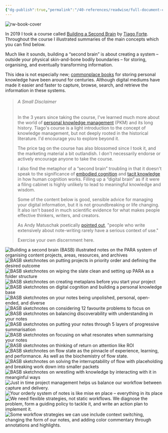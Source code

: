 ```yaml
---
{"dg-publish":true,"permalink":"/40-references/readwise/full-document-contents/building-a-second-brain-the-illustrated-notes/","tags":["rw/articles"]}
---
```


![rw-book-cover](https://maggieappleton.com/og.png)

In 2019 I took a course called [Building a Second Brain](https://www.buildingasecondbrain.com) by [Tiago Forte](https://twitter.com/fortelabs). Throughout the course I illustrated summaries of the main concepts which you can find below.

Much like it sounds, building a “second brain” is about creating a system – outside your physical skin-and-bone bodily boundaries – for storing, organising, and eventually transforming information.

This idea is not especially new; [commonplace books](https://en.wikipedia.org/wiki/Commonplace_book) for storing personal knowledge have been around for centuries. Although digital mediums have made it easier and faster to capture, browse, search, and retrieve the information in these systems.

> ###### A Small Disclaimer
> 
> In the 3 years since taking the course, I've learned much more about the world of [personal knowledge management](https://en.wikipedia.org/wiki/Personal_knowledge_management) (PKM) and its long history. Tiago's course is a light introduction to the concept of knowledge management, but not deeply rooted in the historical literature. I'd encourage you to explore beyond it.
> 
> The price tag on the course has also blossomed since I took it, and the marketing material a bit outlandish. I don't necessarily endorse or actively encourage anyone to take the course.
> 
> I also find the metaphor of a “second brain” troubling in that it doesn't speak to the significance of [embodied cognition](https://en.wikipedia.org/wiki/Embodied_cognition) and [tacit knowledge](https://en.wikipedia.org/wiki/Tacit_knowledge) in how human cognition works. Filling up a “digital brain” as if it were a filing cabinet is highly unlikely to lead to meaningful knowledge and wisdom.
> 
> Some of the content below is good, sensible advice for managing your digital information, but it is not groundbreaking or life changing. It also isn't based in much scientific evidence for what makes people effective thinkers, writers, and creators.
> 
> As Andy Matuschak poetically [pointed out](https://notes.andymatuschak.org/zUMFE66dxeweppDvgbNAb5hukXzXQu8ErVNv), "people who write extensively about note-writing rarely have a serious context of use."
> 
> Exercise your own discernment here.
> 
> 

![Building a second brain (BASB) illustrated notes on the PARA system of organising content projects, areas, resources, and archives](https://res.cloudinary.com/dg3gyk0gu/image/upload/c_scale,f_auto,q_auto:best,w_1100/v1586173192/maggieappleton.com/basb/Basb1-4_2x.jpg)
![BASB sketchnotes on putting projects in priority order and defining the desired outcome](https://res.cloudinary.com/dg3gyk0gu/image/upload/c_scale,f_auto,q_auto:best,w_1100/v1586173190/maggieappleton.com/basb/Basb1-2_2x.jpg)
![BASB sketchnotes on wiping the slate clean and setting up PARA as a folder structure](https://res.cloudinary.com/dg3gyk0gu/image/upload/c_scale,f_auto,q_auto:best,w_1100/v1586173188/maggieappleton.com/basb/Basb1-1_2x.jpg)
![BASB sketchnotes on creating metaplans before you start your project](https://res.cloudinary.com/dg3gyk0gu/image/upload/c_scale,f_auto,q_auto:best,w_1100/v1586173189/maggieappleton.com/basb/Basb1-3_2x.jpg)
![BASB sketchnotes on digital cognition and building a personal knowledge base](https://res.cloudinary.com/dg3gyk0gu/image/upload/c_scale,f_auto,q_auto:best,w_1100/v1586173064/maggieappleton.com/basb/Basb2-1_2x.jpg)
![BASB sketchnotes on your notes being unpolished, personal, open-ended, and diverse](https://res.cloudinary.com/dg3gyk0gu/image/upload/c_scale,f_auto,q_auto:best,w_1100/v1586173065/maggieappleton.com/basb/Basb2-2_2x.jpg)
![BASB sketchnotes on considering 12 favourite problems to focus on](https://res.cloudinary.com/dg3gyk0gu/image/upload/c_scale,f_auto,q_auto:best,w_1100/v1586173061/maggieappleton.com/basb/Basb2-3_2x.jpg)
![BASB sketchnotes on balancing discoverability with understanding in your notes](https://res.cloudinary.com/dg3gyk0gu/image/upload/c_scale,f_auto,q_auto:best,w_1100/v1586172896/maggieappleton.com/basb/Basb3-1_2x.jpg)
![BASB sketchnotes on putting your notes through 5 layers of progressive summarisation](https://res.cloudinary.com/dg3gyk0gu/image/upload/c_scale,f_auto,q_auto:best,w_1100/v1586172898/maggieappleton.com/basb/Basb3-2_2x.jpg)
![BASB sketchnotes on focusing on what resonates when summarising your notes](https://res.cloudinary.com/dg3gyk0gu/image/upload/c_scale,f_auto,q_auto:best,w_1100/v1586172894/maggieappleton.com/basb/Basb3-3_2x.jpg)
![BASB sketchnotes on thinking of return on attention like ROI](https://res.cloudinary.com/dg3gyk0gu/image/upload/c_scale,f_auto,q_auto:best,w_1100/v1586172982/maggieappleton.com/basb/Basb4-1_2x.jpg)
![BASB sketchnotes on flow state as the pinnacle of experience, learning, and performance. As well as the biochemistry of flow state.](https://res.cloudinary.com/dg3gyk0gu/image/upload/c_scale,f_auto,q_auto:best,w_1100/v1586172879/maggieappleton.com/basb/Basb4-2_2x.jpg)
![BASB sketchnotes on solving the interruptability of flow with placeholding and breaking work down into smaller packets](https://res.cloudinary.com/dg3gyk0gu/image/upload/c_scale,f_auto,q_auto:best,w_1100/v1586172878/maggieappleton.com/basb/Basb4-3_2x.jpg)
![BASB sketchnotes on wrestling with knowledge by interacting with it in meanginful ways](https://res.cloudinary.com/dg3gyk0gu/image/upload/c_scale,f_auto,q_auto:best,w_1100/v1586172879/maggieappleton.com/basb/Basb4-4_2x.jpg)
![Just in time project management helps us balance our workflow between capture and delivery.](https://res.cloudinary.com/dg3gyk0gu/image/upload/c_scale,f_auto,q_auto:best,w_1100/v1586172864/maggieappleton.com/basb/Basb5-1_2x.jpg)
![Your orderly system of notes is like mise en place – everything in its place](https://res.cloudinary.com/dg3gyk0gu/image/upload/c_scale,f_auto,q_auto:best,w_1100/v1586172865/maggieappleton.com/basb/Basb5-2_2x.jpg)
![We need flexible strategies, not static workflows. We diagnose the problem, form a guiding policy to tackle it, and write an action plan to implement it.](https://res.cloudinary.com/dg3gyk0gu/image/upload/c_scale,f_auto,q_auto:best,w_1100/v1586172873/maggieappleton.com/basb/Basb5-4_2x.jpg)
![Some workflow strategies we can use include context switching, changing the form of our notes, and adding color commentary through annotations and highlights.](https://res.cloudinary.com/dg3gyk0gu/image/upload/c_scale,f_auto,q_auto:best,w_1100/v1586172866/maggieappleton.com/basb/Basb5-3_2x.jpg)
